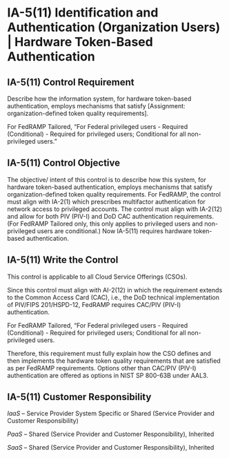 # IA-5(11) Identification and Authentication (Organization Users) | Hardware Token-Based Authentication
## IA-5(11) Control Requirement
Describe how the information system, for hardware token-based authentication, employs mechanisms that satisfy [Assignment: organization-defined token quality requirements].

For FedRAMP Tailored, “For Federal privileged users - Required (Conditional) - Required for privileged users; Conditional for all non-privileged users.”
## IA-5(11) Control Objective
The objective/ intent of this control is to describe how this system, for hardware token-based authentication, employs mechanisms that satisfy organization-defined token quality requirements. For FedRAMP, the control must align with IA-2(1) which prescribes multifactor authentication for network access to privileged accounts. The control must align with IA-2(12) and allow for both PIV (PIV-I) and DoD CAC authentication requirements. (For FedRAMP Tailored only, this only applies to privileged users and non-privileged users are conditional.) Now IA-5(11) requires hardware token-based authentication.
## IA-5(11) Write the Control
This control is applicable to all Cloud Service Offerings (CSOs).

Since this control must align with AI-2(12) in which the requirement extends to the Common Access Card (CAC), i.e., the DoD technical implementation of PIV/FIPS 201/HSPD-12, FedRAMP requires CAC/PIV (PIV-I) authentication.

For FedRAMP Tailored, “For Federal privileged users - Required (Conditional) - Required for privileged users; Conditional for all non-privileged users.

Therefore, this requirement must fully explain how the CSO defines and then implements the hardware token quality requirements that are satisfied as per FedRAMP requirements. Options other than CAC/PIV (PIV-I) authentication are offered as options in NIST SP 800-63B under AAL3.
## IA-5(11) Customer Responsibility
*IaaS* – Service Provider System Specific or Shared (Service Provider and Customer Responsibility)

*PaaS* – Shared (Service Provider and Customer Responsibility), Inherited

*SaaS* – Shared (Service Provider and Customer Responsibility), Inherited
